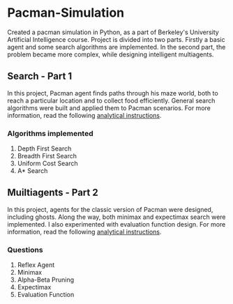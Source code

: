 # Pacman-Simulation
Created a pacman simulation in Python, as a part of Berkeley's University Artificial Intelligence course. Project is divided into two parts. Firstly a basic agent and some search algorithms are implemented. In the second part, the problem became more complex, while designing intelligent multiagents.

## Search - Part 1
In this project, Pacman agent finds paths through his maze world, both to reach a particular location and to collect food efficiently. General search algorithms were built and applied them to Pacman scenarios. For more information, read the following [analytical instructions](https://inst.eecs.berkeley.edu/~cs188/sp20/project1/).

### Algorithms implemented
1. Depth First Search
2. Breadth First Search
3. Uniform Cost Search
4. A* Search

## Muiltiagents - Part 2
In this project, agents for the classic version of Pacman were designed, including ghosts. Along the way, both minimax and expectimax search were implemented. I also experimented with evaluation function design. For more information, read the following [analytical instructions](https://inst.eecs.berkeley.edu/~cs188/sp20/project2/).

### Questions
1. Reflex Agent
2. Minimax
3. Alpha-Beta Pruning
4. Expectimax
5. Evaluation Function

